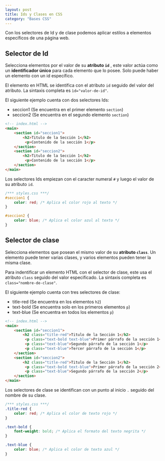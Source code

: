 ```yaml
---
layout: post
title: Ids y Clases en CSS
category: "Bases CSS"
---
```

Con los selectores de Id y de clase podemos aplicar estilos a elementos específicos de una página web.

## Selector de Id
Selecciona elementos por el valor de su **atributo `id`** , este valor actúa como un **identificador único** para cada elemento que lo posee. Solo puede haber un elemento con un id específico.

El elemento en HTML se identifica con el atributo `id` seguido del valor del atributo. La sintaxis completa es `ìd="valor-de-id"`.

El siguiente ejemplo cuenta con dos selectores Ids:
- seccion1 (Se encuentra en el primer elemento `section`)
- seccion2 (Se encuentra en el segundo elemento `section`)

```html
<!-- index.html -->
<main>
    <section id="seccion1">
        <h2>Titulo de la Sección 1</h2>
         <p>Contenido de la sección 1</p>
    </section>
    <section id="seccion2">
        <h2>Titulo de la Sección 1</h2>
         <p>Contenido de la sección 1</p>
    </section>
</main>
```

Los selectores Ids empiezan con el caracter numeral `#` y luego el valor de su atributo `id`.
```css
/*** styles.css ***/
#seccion1 {
    color: red; /* Aplica el color rojo al texto */
}

#seccion2 {
    color: blue; /* Aplica el color azul al texto */
}
```

## Selector de clase
Selecciona elementos que posean el mismo valor de su **atributo `class`**. Un elemento puede tener varias clases, y varios elementos pueden tener la misma clase.

Para indentificar un elemento HTML con el selector de clase, este usa el atributo `class` seguido del valor especificado.
La sintaxis completa es `class="nombre-de-clase"`.

El siguiente ejemplo cuenta con tres selectores de clase:
- title-red (Se encuentra en los elementos `h2`)
- text-bold (Se encuentra solo en los primeros elementos `p`)
- text-blue (Se encuentra en todos los elementos `p`)

```html
<!-- index.html -->
<main>
    <section id="seccion1">
        <h2 class="title-red">Titulo de la Sección 1</h2>
         <p class="text-bold text-blue">Primer párrafo de la sección 1</p>
         <p class="text-blue">Segundo párrafo de la sección 1</p>
         <p class="text-blue">Tercer párrafo de la sección 1</p>
    </section>
    <section id="seccion2">
        <h2 class="title-red">Titulo de la Sección 1</h2>
         <p class="text-bold text-blue">Primer párrafo de la sección 2</p>
         <p class="text-blue">Segundo párrafo de la sección 2</p>
    </section>
</main>
```

Los selectores de clase se identifican con un punto al inicio `.` seguido del nombre de su clase.
```css
/*** styles.css ***/
.title-red {
    color: red; /* Aplica el color de texto rojo */
}

.text-bold {
    font-weight: bold; /* Aplica el formato del texto negrita */
}

.text-blue {
    color: blue; /* Aplica el color de texto azul */
}
```

